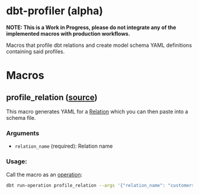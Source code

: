 # dbt-profiler (alpha)

**NOTE: This is a Work in Progress, please do not integrate any of the implemented macros with production workflows.**


Macros that profile dbt relations and create model schema YAML definitions containing said profiles.

# Macros
## profile_relation ([source](macros/profile_relation.sql))

This macro generates YAML for a [Relation](https://docs.getdbt.com/reference/dbt-classes#relation) which you can then paste into a schema file.

### Arguments
* `relation_name` (required): Relation name

### Usage:
Call the macro as an [operation](https://docs.getdbt.com/docs/using-operations):
```bash
dbt run-operation profile_relation --args '{"relation_name": "customers"}'
```